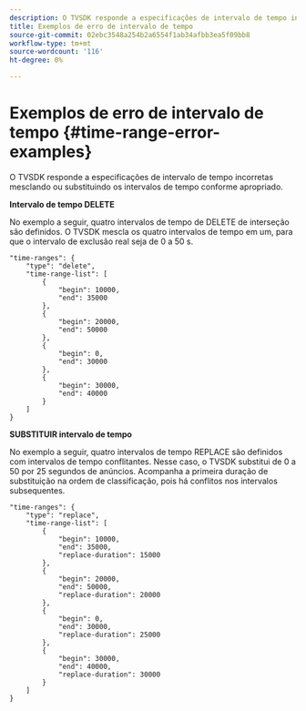 ```yaml
---
description: O TVSDK responde a especificações de intervalo de tempo incorretas mesclando ou substituindo os intervalos de tempo conforme apropriado.
title: Exemplos de erro de intervalo de tempo
source-git-commit: 02ebc3548a254b2a6554f1ab34afbb3ea5f09bb8
workflow-type: tm+mt
source-wordcount: '116'
ht-degree: 0%

---
```


# Exemplos de erro de intervalo de tempo {#time-range-error-examples}

O TVSDK responde a especificações de intervalo de tempo incorretas mesclando ou substituindo os intervalos de tempo conforme apropriado.

**Intervalo de tempo DELETE**

No exemplo a seguir, quatro intervalos de tempo de DELETE de interseção são definidos. O TVSDK mescla os quatro intervalos de tempo em um, para que o intervalo de exclusão real seja de 0 a 50 s.

```
"time-ranges": {
    "type": "delete",
    "time-range-list": [
        {
            "begin": 10000,
            "end": 35000
        },
        {
            "begin": 20000,
            "end": 50000
        },
        {
            "begin": 0,
            "end": 30000
        },
        {
            "begin": 30000,
            "end": 40000
        }
    ]
}
```

**SUBSTITUIR intervalo de tempo**

No exemplo a seguir, quatro intervalos de tempo REPLACE são definidos com intervalos de tempo conflitantes. Nesse caso, o TVSDK substitui de 0 a 50 por 25 segundos de anúncios. Acompanha a primeira duração de substituição na ordem de classificação, pois há conflitos nos intervalos subsequentes.

```
"time-ranges": {
    "type": "replace",
    "time-range-list": [
        {
            "begin": 10000,
            "end": 35000,
            "replace-duration": 15000
        },
        {
            "begin": 20000,
            "end": 50000,
            "replace-duration": 20000
        },
        {
            "begin": 0,
            "end": 30000,
            "replace-duration": 25000
        },
        {
            "begin": 30000,
            "end": 40000,
            "replace-duration": 30000
        }
    ]
}
```

